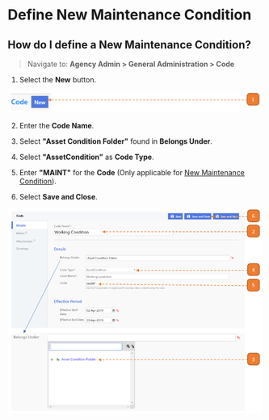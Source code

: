 # Define New Maintenance Condition

## How do I define a New Maintenance Condition?

> Navigate to: **Agency Admin > General Administration > Code**

1. Select the **New** button.

![](images/DefineNewAssetGroup.png "DefineNewAssetGroup")

2. Enter the **Code Name**.

3. Select **"Asset Condition Folder"** found in **Belongs Under**.

4. Select **"AssetCondition"** as **Code Type**.

5. Enter **"MAINT"** for the **Code** (Only applicable for [New Maintenance Condition](#define-new-maintenance-condition)).

6. Select **Save and Close**.

![](images/NewMC.png "NewMC")